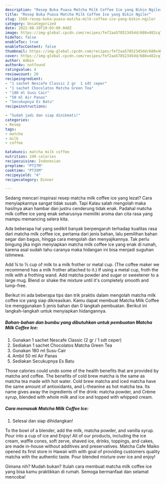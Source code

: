 ```yaml
---
description: "Resep Buka Puasa Matcha Milk Coffee Ice yang Bikin Ngiler"
title: "Resep Buka Puasa Matcha Milk Coffee Ice yang Bikin Ngiler"
slug: 1568-resep-buka-puasa-matcha-milk-coffee-ice-yang-bikin-ngiler
category: Uncategorized
date: 2022-08-20T19:03:09.040Z
image: https://img-global.cpcdn.com/recipes/fef2aa57852345dd/680x482cq70/matcha-milk-coffee-ice-foto-resep-utama.jpg
hideToc: false
enableToc: true
enableTocContent: false
thumbnail: https://img-global.cpcdn.com/recipes/fef2aa57852345dd/680x482cq70/matcha-milk-coffee-ice-foto-resep-utama.jpg
cover: https://img-global.cpcdn.com/recipes/fef2aa57852345dd/680x482cq70/matcha-milk-coffee-ice-foto-resep-utama.jpg
author: Admin
authorAv: notfound
ratingvalue: 4
reviewcount: 20
recipeingredient:
- "1 sachet Nescafe Classic 2 gr  1 sdt ceper"
- "1 sachet Chocolatos Matcha Green Tea"
- "180 ml Susu Cair"
- "50 ml Air Panas"
- "Secukupnya Es Batu"
recipeinstructions:

- "Sudah jadi dan siap dinikmati!"
categories:
- Resep
tags:
- matcha
- milk
- coffee

katakunci: matcha milk coffee 
nutrition: 249 calories
recipecuisine: Indonesian
preptime: "PT27M"
cooktime: "PT35M"
recipeyield: "4"
recipecategory: Dinner

---
```



Sedang mencari inspirasi resep matcha milk coffee ice yang lezat? Cara menyiapkannya sangat tidak susah. Tapi Kalau salah mengolah maka hasilnya akan hambar dan justru cenderung tidak enak. Padahal matcha milk coffee ice yang enak seharusnya memiliki aroma dan cita rasa yang mampu memancing selera kita.


Ada beberapa hal yang sedikit banyak berpengaruh terhadap kualitas rasa dari matcha milk coffee ice, pertama dari jenis bahan, lalu pemilihan bahan segar dan bagus, hingga cara mengolah dan menyajikannya. Tak perlu bingung jika ingin menyiapkan matcha milk coffee ice yang enak di rumah, karena asal sudah tahu caranya maka hidangan ini bisa menjadi suguhan istimewa.

Add ¼ to ½ cup of milk to a milk frother or metal cup. (The coffee maker we recommend has a milk frother attached to it.) If using a metal cup, froth the milk with a frothing wand. Add matcha powder and sugar or sweetener to a large mug. Blend or shake the mixture until it&#39;s completely smooth and lump-free.


Berikut ini ada beberapa tips dan trik praktis dalam mengolah matcha milk coffee ice yang siap dikreasikan. Kamu dapat membuat Matcha Milk Coffee Ice menggunakan 5 jenis bahan dan 0 langkah pembuatan. Berikut ini langkah-langkah untuk menyiapkan hidangannya.

<!--inarticleads1-->

##### Bahan-bahan dan bumbu yang dibutuhkan untuk pembuatan Matcha Milk Coffee Ice:

1. Gunakan 1 sachet Nescafe Classic (2 gr / 1 sdt ceper)
1. Sediakan 1 sachet Chocolatos Matcha Green Tea
1. Gunakan 180 ml Susu Cair
1. Ambil 50 ml Air Panas
1. Sediakan Secukupnya Es Batu


Those calories could undo some of the health benefits that are provided by matcha and coffee. The benefits of cold brew matcha is the same as matcha tea made with hot water. Cold brew matcha and iced matcha have the same amount of antioxidants, and L-theanine as hot matcha tea. Its name gives away the ingredients of the drink: matcha powder, and Crème syrup, blended with whole milk and ice and topped with whipped cream. 

<!--inarticleads2-->

##### Cara memasak Matcha Milk Coffee Ice:


1. Selesai dan siap dihidangkan!

To the bowl of a blender, add the milk, matcha powder, and vanilla syrup. Pour into a cup of ice and Enjoy! All of our products, including the ice cream, waffle cones, soft zerve, shaved ice, drinks, toppings, and cakes, are made in-house without additives and preservatives. Matcha Cafe Maiko opened its first store in Hawaii with with goal of providing customers quality matcha with the authentic taste. Pour blended mixture over ice and enjoy! 

Gimana nih? Mudah bukan? Itulah cara membuat matcha milk coffee ice yang bisa kamu praktikkan di rumah. Semoga bermanfaat dan selamat mencoba!
